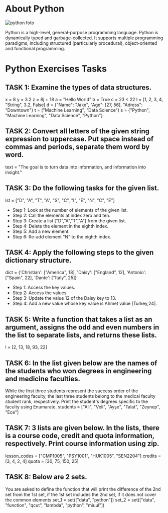 # About Python

![python foto](https://user-images.githubusercontent.com/126112467/231845863-e58345f3-aa49-4462-a90e-1934b80986de.png)
 
Python is a high-level, general-purpose programming language. Python is dynamically typed and garbage-collected. It supports multiple programming paradigms, including structured (particularly procedural), object-oriented and functional programming.


# Python Exercises Tasks
## TASK 1: Examine the types of data structures.
x = 8
y = 3.2
z = 8j + 18
a = "Hello World"
b = True
c = 23 < 22
l = [1, 2, 3, 4, "String", 3.2, False]
d = {"Name": "Jake", "Age": [27, 56], "Adress": "Downtown"}
t = ("Machine Learning", "Data Science")
s = {"Python", "Machine Learning", "Data Science", "Python"}

## TASK 2: Convert all letters of the given string expression to uppercase. Put space instead of commas and periods, separate them word by word.
text = "The goal is to turn data into information, and information into insight."

## TASK 3: Do the following tasks for the given list.
lst = ["D", "A", "T", "A", "S", "C", "I", "E", "N", "C", "E"]
- Step 1: Look at the number of elements of the given list.
- Step 2: Call the elements at index zero and ten.
- Step 3: Create a list ["D","A","T","A"] from the given list.
- Step 4: Delete the element in the eighth index.
- Step 5: Add a new element.
- Step 6: Re-add element "N" to the eighth index.

## TASK 4: Apply the following steps to the given dictionary structure.
dict = {'Christian': ["America", 18], 'Daisy': ["England", 12], 'Antonio': ["Spain", 22], 'Dante': ["Italy", 25]}

- Step 1: Access the key values.
- Step 2: Access the values.
- Step 3: Update the value 12 of the Daisy key to 13.
- Step 4: Add a new value whose key value is Ahmet value [Turkey,24].

## TASK 5: Write a function that takes a list as an argument, assigns the odd and even numbers in the list to separate lists, and returns these lists.
l = [2, 13, 18, 93, 22]

## TASK 6: In the list given below are the names of the students who won degrees in engineering and medicine faculties.
While the first three students represent the success order of the engineering faculty, the last three students belong to the medical faculty student rank, respectively.
Print the student's degrees specific to the faculty using Enumarate.
students = ["Ali", "Veli", "Ayşe", "Talat", "Zeynep", "Ece"]

## TASK 7: 3 lists are given below. In the lists, there is a course code, credit and quota information, respectively. Print course information using zip.
lesson_codes = ["CMP1005", "PSY1001", "HUK1005", "SEN2204"] credits = [3, 4, 2, 4] quota = [30, 75, 150, 25]

## TASK 8: Below are 2 sets.
You are asked to define the function that will print the difference of the 2nd set from the 1st set, if the 1st set includes the 2nd set, if it does not cover the common elements
set_1 = set(["data", "python"]) set_2 = set(["data", "function", "qcut", "lambda", "python", "miuul"])
